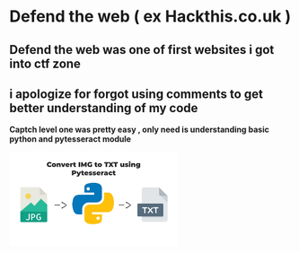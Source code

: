 # Defend the web  ( ex Hackthis.co.uk )
## Defend the web was one of first websites i got into ctf zone 
## i apologize for forgot using comments to get better understanding of my code 

**Captch level one was pretty easy , only need is understanding basic python and pytesseract module**


![image](images.png)
